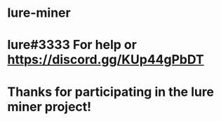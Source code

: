# lure-miner

# lure#3333 For help or https://discord.gg/KUp44gPbDT 
# Thanks for participating in the lure miner project!
